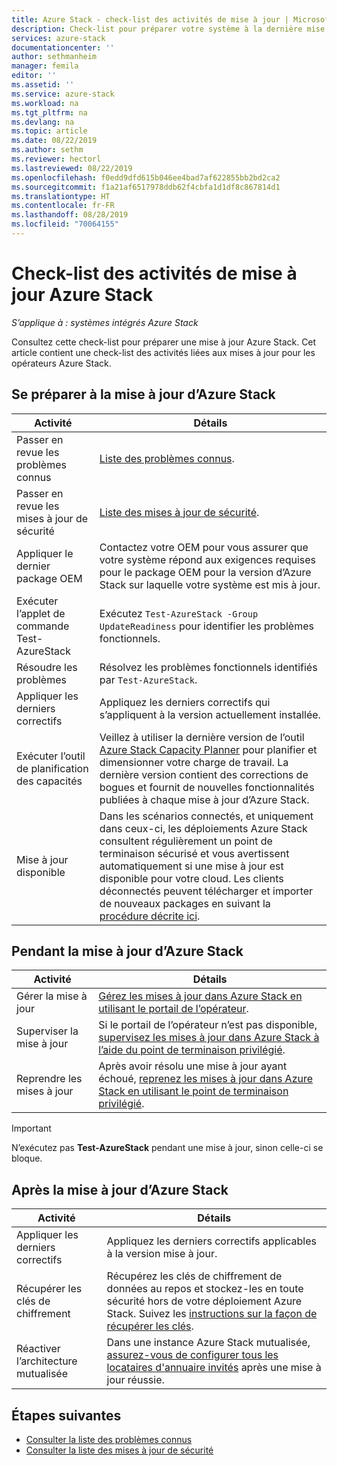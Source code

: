 ```yaml
---
title: Azure Stack - check-list des activités de mise à jour | Microsoft Docs
description: Check-list pour préparer votre système à la dernière mise à jour Azure Stack.
services: azure-stack
documentationcenter: ''
author: sethmanheim
manager: femila
editor: ''
ms.assetid: ''
ms.service: azure-stack
ms.workload: na
ms.tgt_pltfrm: na
ms.devlang: na
ms.topic: article
ms.date: 08/22/2019
ms.author: sethm
ms.reviewer: hectorl
ms.lastreviewed: 08/22/2019
ms.openlocfilehash: f0edd9dfd615b046ee4bad7af622855bb2bd2ca2
ms.sourcegitcommit: f1a21af6517978ddb62f4cbfa1d1df8c867814d1
ms.translationtype: HT
ms.contentlocale: fr-FR
ms.lasthandoff: 08/28/2019
ms.locfileid: "70064155"
---
```

# <a name="azure-stack-update-activity-checklist"></a>Check-list des activités de mise à jour Azure Stack

*S’applique à : systèmes intégrés Azure Stack*

Consultez cette check-list pour préparer une mise à jour Azure Stack. Cet article contient une check-list des activités liées aux mises à jour pour les opérateurs Azure Stack.

## <a name="prepare-for-azure-stack-update"></a>Se préparer à la mise à jour d’Azure Stack

| Activité | Détails |
| --- | --- |
| Passer en revue les problèmes connus |[Liste des problèmes connus](https://docs.microsoft.com/azure-stack/operator/azure-stack-release-notes-known-issues-1906). |
| Passer en revue les mises à jour de sécurité | [Liste des mises à jour de sécurité](https://docs.microsoft.com/azure-stack/operator/azure-stack-release-notes-security-updates-1906). |
| Appliquer le dernier package OEM | Contactez votre OEM pour vous assurer que votre système répond aux exigences requises pour le package OEM pour la version d’Azure Stack sur laquelle votre système est mis à jour. |
| Exécuter l’applet de commande Test-AzureStack | Exécutez `Test-AzureStack -Group UpdateReadiness` pour identifier les problèmes fonctionnels. |
| Résoudre les problèmes | Résolvez les problèmes fonctionnels identifiés par `Test-AzureStack`. |
| Appliquer les derniers correctifs | Appliquez les derniers correctifs qui s’appliquent à la version actuellement installée. |
| Exécuter l’outil de planification des capacités | Veillez à utiliser la dernière version de l’outil [Azure Stack Capacity Planner](azure-stack-capacity-planning-overview.md) pour planifier et dimensionner votre charge de travail. La dernière version contient des corrections de bogues et fournit de nouvelles fonctionnalités publiées à chaque mise à jour d’Azure Stack. |
| Mise à jour disponible | Dans les scénarios connectés, et uniquement dans ceux-ci, les déploiements Azure Stack consultent régulièrement un point de terminaison sécurisé et vous avertissent automatiquement si une mise à jour est disponible pour votre cloud. Les clients déconnectés peuvent télécharger et importer de nouveaux packages en suivant la [procédure décrite ici](https://docs.microsoft.com/azure-stack/operator/azure-stack-apply-updates). |


## <a name="during-azure-stack-update"></a>Pendant la mise à jour d’Azure Stack

| Activité | Détails |
|--------------------|------------------------------------------------------------------------------------------------------|
| Gérer la mise à jour |[Gérez les mises à jour dans Azure Stack en utilisant le portail de l’opérateur](https://docs.microsoft.com/azure-stack/operator/azure-stack-updates). |
| Superviser la mise à jour | Si le portail de l’opérateur n’est pas disponible, [supervisez les mises à jour dans Azure Stack à l’aide du point de terminaison privilégié](https://docs.microsoft.com/azure-stack/operator/azure-stack-monitor-update). |
| Reprendre les mises à jour | Après avoir résolu une mise à jour ayant échoué, [reprenez les mises à jour dans Azure Stack en utilisant le point de terminaison privilégié](https://docs.microsoft.com/azure-stack/operator/azure-stack-monitor-update). |

> [!Important]  
> N’exécutez pas **Test-AzureStack** pendant une mise à jour, sinon celle-ci se bloque.

## <a name="after-azure-stack-update"></a>Après la mise à jour d’Azure Stack

| Activité | Détails |
|--------------------------|----------------------------------------------------------------------------------------------------------------------------------------------------------------|
| Appliquer les derniers correctifs | Appliquez les derniers correctifs applicables à la version mise à jour. |
| Récupérer les clés de chiffrement | Récupérez les clés de chiffrement de données au repos et stockez-les en toute sécurité hors de votre déploiement Azure Stack. Suivez les [instructions sur la façon de récupérer les clés](https://docs.microsoft.com/azure-stack/operator/azure-stack-security-bitlocker). |
| Réactiver l’architecture mutualisée | Dans une instance Azure Stack mutualisée, [assurez-vous de configurer tous les locataires d'annuaire invités](https://docs.microsoft.com/azure-stack/operator/azure-stack-enable-multitenancy#configure-guest-directory) après une mise à jour réussie. |

## <a name="next-steps"></a>Étapes suivantes

-   [Consulter la liste des problèmes connus](https://docs.microsoft.com/azure-stack/operator/azure-stack-release-notes-known-issues-1907)  
-   [Consulter la liste des mises à jour de sécurité](https://docs.microsoft.com/azure-stack/operator/azure-stack-release-notes-security-updates-1907)